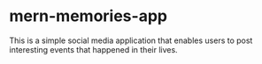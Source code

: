 # mern-memories-app
This is a simple social media application that enables users to post interesting events that happened in their lives.
